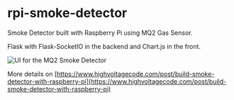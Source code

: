 # rpi-smoke-detector
Smoke Detector built with Raspberry Pi using MQ2 Gas Sensor.

Flask with Flask-SocketIO in the backend and Chart.js in the front. 

![UI for the MQ2 Smoke Detector](https://www.highvoltagecode.com/static/6a594ec3abf01991f12d208fbf280d66/a8200/browser.png)

More details on [https://www.highvoltagecode.com/post/build-smoke-detector-with-raspberry-pi](https://www.highvoltagecode.com/post/build-smoke-detector-with-raspberry-pi)

